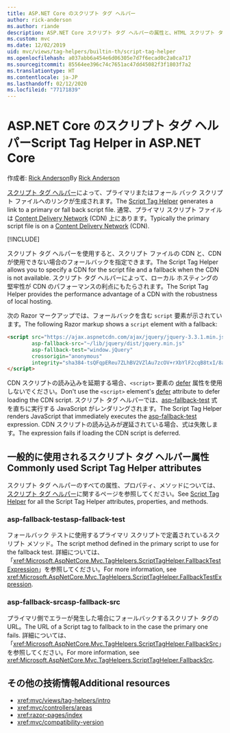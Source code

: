 ```yaml
---
title: ASP.NET Core のスクリプト タグ ヘルパー
author: rick-anderson
ms.author: riande
description: ASP.NET Core スクリプト タグ ヘルパーの属性と、HTML スクリプト タグの動作拡張時の各属性の役割を示します。
ms.custom: mvc
ms.date: 12/02/2019
uid: mvc/views/tag-helpers/builtin-th/script-tag-helper
ms.openlocfilehash: a037abb6a454e6d06305e7d7f6ecad0c2a0ca717
ms.sourcegitcommit: 85564ee396c74c7651ac47dd45082f3f1803f7a2
ms.translationtype: HT
ms.contentlocale: ja-JP
ms.lasthandoff: 02/12/2020
ms.locfileid: "77171839"
---
```

# <a name="script-tag-helper-in-aspnet-core"></a><span data-ttu-id="415d4-103">ASP.NET Core のスクリプト タグ ヘルパー</span><span class="sxs-lookup"><span data-stu-id="415d4-103">Script Tag Helper in ASP.NET Core</span></span>

<span data-ttu-id="415d4-104">作成者: [Rick Anderson](https://twitter.com/RickAndMSFT)</span><span class="sxs-lookup"><span data-stu-id="415d4-104">By [Rick Anderson](https://twitter.com/RickAndMSFT)</span></span>

<span data-ttu-id="415d4-105">[スクリプト タグ ヘルパー](xref:Microsoft.AspNetCore.Mvc.TagHelpers.ScriptTagHelper)によって、プライマリまたはフォール バック スクリプト ファイルへのリンクが生成されます。</span><span class="sxs-lookup"><span data-stu-id="415d4-105">The [Script Tag Helper](xref:Microsoft.AspNetCore.Mvc.TagHelpers.ScriptTagHelper) generates a link to a primary or fall back script file.</span></span> <span data-ttu-id="415d4-106">通常、プライマリ スクリプト ファイルは [Content Delivery Network](/office365/enterprise/content-delivery-networks#what-exactly-is-a-cdn) (CDN) 上にあります。</span><span class="sxs-lookup"><span data-stu-id="415d4-106">Typically the primary script file is on a [Content Delivery Network](/office365/enterprise/content-delivery-networks#what-exactly-is-a-cdn) (CDN).</span></span>

[!INCLUDE[](~/includes/cdn.md)]

<span data-ttu-id="415d4-107">スクリプト タグ ヘルパーを使用すると、スクリプト ファイルの CDN と、CDN が使用できない場合のフォールバックを指定できます。</span><span class="sxs-lookup"><span data-stu-id="415d4-107">The Script Tag Helper allows you to specify a CDN for the script file and a fallback when the CDN is not available.</span></span> <span data-ttu-id="415d4-108">スクリプト タグ ヘルパーによって、ローカル ホスティングの堅牢性が CDN のパフォーマンスの利点にもたらされます。</span><span class="sxs-lookup"><span data-stu-id="415d4-108">The Script Tag Helper provides the performance advantage of a CDN with the robustness of local hosting.</span></span>

<span data-ttu-id="415d4-109">次の Razor マークアップでは、フォールバックを含む `script` 要素が示されています。</span><span class="sxs-lookup"><span data-stu-id="415d4-109">The following Razor markup shows a `script` element with a fallback:</span></span>

```html
<script src="https://ajax.aspnetcdn.com/ajax/jquery/jquery-3.3.1.min.js"
        asp-fallback-src="~/lib/jquery/dist/jquery.min.js"
        asp-fallback-test="window.jQuery"
        crossorigin="anonymous"
        integrity="sha384-tsQFqpEReu7ZLhBV2VZlAu7zcOV+rXbYlF2cqB8txI/8aZajjp4Bqd+V6D5IgvKT">
</script>
```

<span data-ttu-id="415d4-110">CDN スクリプトの読み込みを延期する場合、`<script>` 要素の [defer](https://developer.mozilla.org/docs/Web/HTML/Element/script) 属性を使用しないでください。</span><span class="sxs-lookup"><span data-stu-id="415d4-110">Don't use the `<script>` element's [defer](https://developer.mozilla.org/docs/Web/HTML/Element/script) attribute to defer loading the CDN script.</span></span> <span data-ttu-id="415d4-111">スクリプト タグ ヘルパーでは、[asp-fallback-test](#asp-fallback-test) 式を直ちに実行する JavaScript がレンダリングされます。</span><span class="sxs-lookup"><span data-stu-id="415d4-111">The Script Tag Helper renders JavaScript that immediately executes the [asp-fallback-test](#asp-fallback-test) expression.</span></span> <span data-ttu-id="415d4-112">CDN スクリプトの読み込みが遅延されている場合、式は失敗します。</span><span class="sxs-lookup"><span data-stu-id="415d4-112">The expression fails if loading the CDN script is deferred.</span></span>

## <a name="commonly-used-script-tag-helper-attributes"></a><span data-ttu-id="415d4-113">一般的に使用されるスクリプト タグ ヘルパー属性</span><span class="sxs-lookup"><span data-stu-id="415d4-113">Commonly used Script Tag Helper attributes</span></span>

<span data-ttu-id="415d4-114">スクリプト タグ ヘルパーのすべての属性、プロパティ、メソッドについては、[スクリプト タグ ヘルパー](xref:Microsoft.AspNetCore.Mvc.TagHelpers.ScriptTagHelper)に関するページを参照してください。</span><span class="sxs-lookup"><span data-stu-id="415d4-114">See [Script Tag Helper](xref:Microsoft.AspNetCore.Mvc.TagHelpers.ScriptTagHelper) for all the Script Tag Helper attributes, properties, and methods.</span></span>

### <a name="asp-fallback-test"></a><span data-ttu-id="415d4-115">asp-fallback-test</span><span class="sxs-lookup"><span data-stu-id="415d4-115">asp-fallback-test</span></span>

<span data-ttu-id="415d4-116">フォールバック テストに使用するプライマリ スクリプトで定義されているスクリプト メソッド。</span><span class="sxs-lookup"><span data-stu-id="415d4-116">The script method defined in the primary script to use for the fallback test.</span></span> <span data-ttu-id="415d4-117">詳細については、「<xref:Microsoft.AspNetCore.Mvc.TagHelpers.ScriptTagHelper.FallbackTestExpression>」を参照してください。</span><span class="sxs-lookup"><span data-stu-id="415d4-117">For more information, see <xref:Microsoft.AspNetCore.Mvc.TagHelpers.ScriptTagHelper.FallbackTestExpression>.</span></span>

### <a name="asp-fallback-src"></a><span data-ttu-id="415d4-118">asp-fallback-src</span><span class="sxs-lookup"><span data-stu-id="415d4-118">asp-fallback-src</span></span>

<span data-ttu-id="415d4-119">プライマリ側でエラーが発生した場合にフォールバックするスクリプト タグの URL。</span><span class="sxs-lookup"><span data-stu-id="415d4-119">The URL of a Script tag to fallback to in the case the primary one fails.</span></span> <span data-ttu-id="415d4-120">詳細については、「<xref:Microsoft.AspNetCore.Mvc.TagHelpers.ScriptTagHelper.FallbackSrc>」を参照してください。</span><span class="sxs-lookup"><span data-stu-id="415d4-120">For more information, see <xref:Microsoft.AspNetCore.Mvc.TagHelpers.ScriptTagHelper.FallbackSrc>.</span></span>

## <a name="additional-resources"></a><span data-ttu-id="415d4-121">その他の技術情報</span><span class="sxs-lookup"><span data-stu-id="415d4-121">Additional resources</span></span>

* <xref:mvc/views/tag-helpers/intro>
* <xref:mvc/controllers/areas>
* <xref:razor-pages/index>
* <xref:mvc/compatibility-version>
